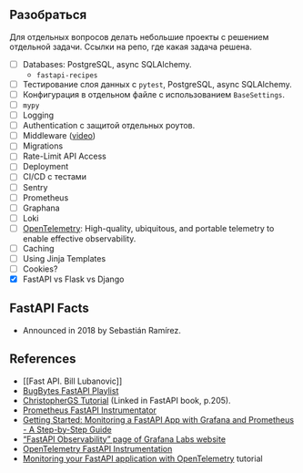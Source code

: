 ## Разобраться

Для отдельных вопросов делать небольшие проекты с решением отдельной задачи. Ссылки на репо, где какая задача решена.

- [ ] Databases: PostgreSQL, async SQLAlchemy.
	- `fastapi-recipes` 
- [ ] Тестирование слоя данных с `pytest`, PostgreSQL, async SQLAlchemy.
- [ ] Конфигурация в отдельном файле с использованием `BaseSettings`.
- [ ] `mypy`
- [ ] Logging
- [ ] Authentication с защитой отдельных роутов.
- [ ] Middleware ([video](https://youtu.be/1RLFSOwpf88?si=TA9YuHX3ykzGh7cY))
- [ ] Migrations
- [ ] Rate-Limit API Access
- [ ] Deployment
- [ ] CI/CD с тестами
- [ ] Sentry
- [ ] Prometheus
- [ ] Graphana
- [ ] Loki
- [ ] [OpenTelemetry](https://opentelemetry.io): High-quality, ubiquitous, and portable telemetry to enable effective observability.
- [ ] Caching
- [ ] Using Jinja Templates
- [ ] Cookies?
- [x] FastAPI vs Flask vs Django

## FastAPI Facts
- Announced in 2018 by Sebastián Ramírez.
## References
- [[Fast API. Bill Lubanovic]]
- [BugBytes FastAPI Playlist](https://www.youtube.com/playlist?list=PL-2EBeDYMIbQghmnb865lpdmYyWU3I5F1)
- [ChristopherGS Tutorial](https://christophergs.com/tutorials/ultimate-fastapi-tutorial-pt-1-hello-world/) (Linked in FastAPI book, p.205).
- [Prometheus FastAPI Instrumentator](https://github.com/trallnag/prometheus-fastapi-instrumentator)
- [Getting Started: Monitoring a FastAPI App with Grafana and Prometheus - A Step-by-Step Guide](https://dev.to/ken_mwaura1/getting-started-monitoring-a-fastapi-app-with-grafana-and-prometheus-a-step-by-step-guide-3fbn)
- [“FastAPI Observability” page of Grafana Labs website](https://grafana.com/grafana/dashboards/16110-fastapi-observability/)
- [OpenTelemetry FastAPI Instrumentation](https://opentelemetry-python-contrib.readthedocs.io/en/latest/instrumentation/fastapi/fastapi.html)
- [Monitoring your FastAPI application with OpenTelemetry](https://signoz.io/blog/opentelemetry-fastapi/) tutorial

